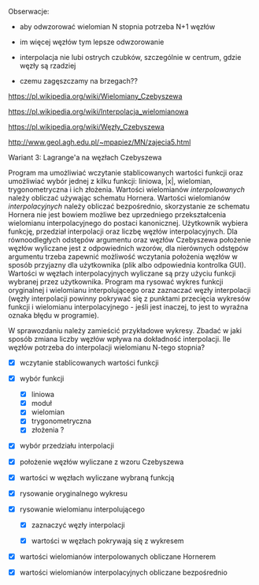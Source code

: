 Obserwacje:
- aby odwzorować wielomian N stopnia potrzeba N+1 węzłów
- im więcej węzłów tym lepsze odwzorowanie
- interpolacja nie lubi ostrych czubków, szczególnie w centrum, gdzie węzły są rzadziej


- czemu zagęszczamy na brzegach??


https://pl.wikipedia.org/wiki/Wielomiany_Czebyszewa

https://pl.wikipedia.org/wiki/Interpolacja_wielomianowa

https://pl.wikipedia.org/wiki/Węzły_Czebyszewa

http://www.geol.agh.edu.pl/~mpapiez/MN/zajecia5.html

Wariant 3: Lagrange'a na węzłach Czebyszewa

Program ma umożliwiać wczytanie stablicowanych wartości funkcji oraz umożliwiać wybór jednej z kilku funkcji: liniowa, |x|, wielomian, trygonometryczna i ich złożenia. Wartości wielomianów *interpolowanych* należy obliczać używając schematu Hornera. Wartości wielomianów *interpolacyjnych* należy obliczać bezpośrednio, skorzystanie ze schematu Hornera nie jest bowiem możliwe bez uprzedniego przekształcenia wielomianu interpolacyjnego do postaci kanonicznej. Użytkownik wybiera funkcję, przedział interpolacji oraz liczbę węzłów interpolacyjnych. Dla równoodległych odstępów argumentu oraz węzłów Czebyszewa położenie węzłów wyliczane jest z odpowiednich wzorów, dla nierównych odstępów argumentu trzeba zapewnić możliwość wczytania położenia węzłów w sposób przyjazny dla użytkownika (plik albo odpowiednia kontrolka GUI). Wartości w węzłach interpolacyjnych wyliczane są przy użyciu funkcji wybranej przez użytkownika. Program ma rysować wykres funkcji oryginalnej i wielomianu interpolującego oraz zaznaczać węzły interpolacji (węzły interpolacji powinny pokrywać się z punktami przecięcia wykresów funkcji i wielomianu interpolacyjnego - jeśli jest inaczej, to jest to wyraźna oznaka błędu w programie).

W sprawozdaniu należy zamieścić przykładowe wykresy. Zbadać w jaki sposób zmiana liczby węzłów wpływa na dokładność interpolacji. Ile węzłów potrzeba do interpolacji wielomianu N-tego stopnia?

- [x] wczytanie stablicowanych wartości funkcji 
- [x] wybór funkcji
  - [x] liniowa
  - [x] moduł
  - [x] wielomian
  - [x] trygonometryczna
  - [x] złożenia ?
- [x] wybór przedziału interpolacji
- [x] położenie węzłów wyliczane z wzoru Czebyszewa
- [x] wartości w węzłach wyliczane wybraną funkcją
- [x] rysowanie oryginalnego wykresu
- [x] rysowanie wielomianu interpolującego
  - [x] zaznaczyć węzły interpolacji
  - [x] wartości w węzłach pokrywają się z wykresem
  

- [x] wartości wielomianów interpolowanych obliczane Hornerem
- [x] wartości wielomianów interpolacyjnych obliczane bezpośrednio

